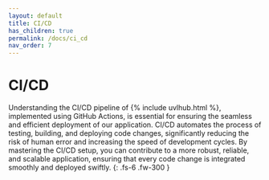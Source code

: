 ```yaml
---
layout: default
title: CI/CD
has_children: true
permalink: /docs/ci_cd
nav_order: 7
---
```


# CI/CD

Understanding the CI/CD pipeline of {% include uvlhub.html %}, implemented using GitHub Actions, is essential for ensuring the seamless and efficient deployment of our application. CI/CD automates the process of testing, building, and deploying code changes, significantly reducing the risk of human error and increasing the speed of development cycles. By mastering the CI/CD setup, you can contribute to a more robust, reliable, and scalable application, ensuring that every code change is integrated smoothly and deployed swiftly.
{: .fs-6 .fw-300 }